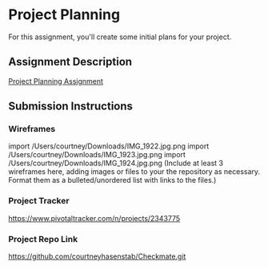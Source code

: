 # Project Planning
For this assignment, you'll create some initial plans for your project.

## Assignment Description
[Project Planning Assignment](https://education.launchcode.org/liftoff/assignments/planning/)

## Submission Instructions

### Wireframes
import /Users/courtney/Downloads/IMG_1922.jpg.png
import /Users/courtney/Downloads/IMG_1923.jpg.png
import /Users/courtney/Downloads/IMG_1924.jpg.png
(Include at least 3 wireframes here, adding images or files to your the repository as necessary. Format them as a bulleted/unordered list with links to the files.)

### Project Tracker

https://www.pivotaltracker.com/n/projects/2343775

### Project Repo Link

https://github.com/courtneyhasenstab/Checkmate.git
